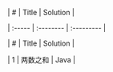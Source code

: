 | #  | Title | Solution |

| :----- | :--------  | :--------- |

| #  | Title | Solution |


| 1 | 两数之和 | Java |
